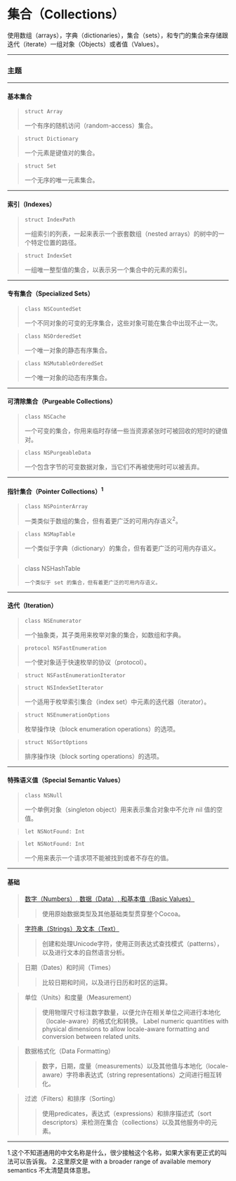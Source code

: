 # 集合（Collections）

使用数组（arrays），字典（dictionaries），集合（sets），和专门的集合来存储跟迭代（iterate）一组对象（Objects）或者值（Values）。

***

### 主题

***

#### 基本集合

> ```
> struct Array
> ```
> 一个有序的随机访问（random-access）集合。

> ```
> struct Dictionary
> ```
> 一个元素是键值对的集合。

> ```
> struct Set
> ```
> 一个无序的唯一元素集合。

***

#### 索引（Indexes）

> ```
> struct IndexPath
> ```
> 一组索引的列表，一起来表示一个嵌套数组（nested arrays）的树中的一个特定位置的路径。

> ```
> struct IndexSet
> ```
> 一组唯一整型值的集合，以表示另一个集合中的元素的索引。

***

#### 专有集合（Specialized Sets）

> ```
> class NSCountedSet
> ```
> 一个不同对象的可变的无序集合，这些对象可能在集合中出现不止一次。

> ```
> class NSOrderedSet
> ```
> 一个唯一对象的静态有序集合。

> ```
> class NSMutableOrderedSet
> ```
> 一个唯一对象的动态有序集合。

***

#### 可清除集合（Purgeable Collections）

> ```
> class NSCache
> ```
> 一个可变的集合，你用来临时存储一些当资源紧张时可被回收的短时的键值对。

> ```
> class NSPurgeableData
> ```
> 一个包含字节的可变数据对象，当它们不再被使用时可以被丢弃。

***

#### 指针集合（Pointer Collections）<sup>1</sup>

> ```
> class NSPointerArray
> ```
> 一类类似于数组的集合，但有着更广泛的可用内存语义<sup>2</sup>。

> ```
> class NSMapTable
> ```
> 一个类似于字典（dictionary）的集合，但有着更广泛的可用内存语义。
> ```

> class NSHashTable
> ```
> 一个类似于 set 的集合，但有着更广泛的可用内存语义。

***

#### 迭代（Iteration）

> ```
> class NSEnumerator
> ```
> 一个抽象类，其子类用来枚举对象的集合，如数组和字典。

> ```
> protocol NSFastEnumeration
> ```
> 一个使对象适于快速枚举的协议（protocol）。

> ```
> struct NSFastEnumerationIterator
> ```

> ```
> struct NSIndexSetIterator
> ```
> 一个适用于枚举索引集合（index set）中元素的迭代器（iterator）。

> ```
> struct NSEnumerationOptions
> ```
> 枚举操作块（block enumeration operations）的选项。

> ```
> struct NSSortOptions
> ```
> 排序操作块（block sorting operations）的选项。

***

#### 特殊语义值（Special Semantic Values）

> ```
> class NSNull
> ```
> 一个单例对象（singleton object）用来表示集合对象中不允许 nil 值的空值。

> ```
> let NSNotFound: Int
> ```

> ```
> let NSNotFound: Int
> ```
> 一个用来表示一个请求项不能被找到或者不存在的值。

***

#### 基础

> [数字（Numbers）, 数据（Data）, 和基本值（Basic Values）](./foundation/numbers_data_and_basic_values.md)
>> 使用原始数据类型及其他基础类型贯穿整个Cocoa。

> [字符串（Strings）及文本（Text）](./foundation/strings_and_text.md)
>> 创建和处理Unicode字符，使用正则表达式查找模式（patterns），以及进行文本的自然语言分析。

> 日期（Dates）和时间（Times）
>> 比较日期和时间，以及进行日历和时区的运算。

> 单位（Units）和度量（Measurement）
>> 使用物理尺寸标注数字数量，以便允许在相关单位之间进行本地化（locale-aware）的格式化和转换。
>> Label numeric quantities with physical dimensions to allow locale-aware formatting and conversion between related units.

> 数据格式化（Data Formatting）
>> 数字，日期，度量（measurements）以及其他值与本地化（locale-aware）字符串表达式（string representations）之间进行相互转化。

> 过滤（Filters）和排序（Sorting）
>> 使用predicates，表达式（expressions）和排序描述式（sort descriptors）来检测在集合（collections）以及其他服务中的元素。


***

1.这个不知道通用的中文名称是什么，很少接触这个名称，如果大家有更正式的叫法可以告诉我。
2.这里原文是 with a broader range of available memory semantics 不太清楚具体意思。

<br>
<br>
<br>
<br>
<br>